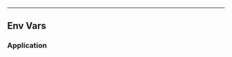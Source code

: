 <!-- Space: Projects -->
<!-- Parent: ZshResources -->
<!-- Title: EnvVars ZshResources -->
<!-- Label: ZshResources -->
<!-- Label: Project -->
<!-- Label: EnvVars -->
<!-- Include: disclaimer.md -->
<!-- Include: ac:toc -->

---

## Env Vars

### Application

